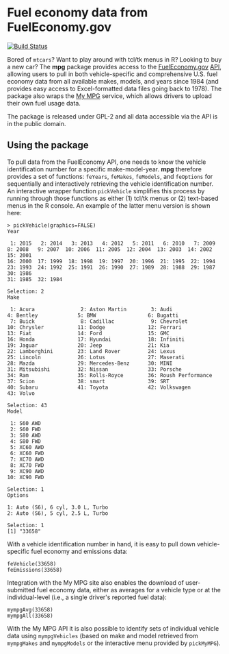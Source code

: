 # Fuel economy data from FuelEconomy.gov #

[![Build Status](https://travis-ci.org/leeper/mpg.png?branch=master)](https://travis-ci.org/leeper/mpg)

Bored of `mtcars`? Want to play around with tcl/tk menus in R? Looking to buy a new car? The **mpg** package provides access to the [FuelEconomy.gov](http://www.fueleconomy.gov/) [API](http://www.fueleconomy.gov/feg/ws/index.shtml), allowing users to pull in both vehicle-specific and comprehensive U.S. fuel economy data from all available makes, models, and years since 1984 (and provides easy access to Excel-formatted data files going back to 1978). The package also wraps the [My MPG](https://www.fueleconomy.gov/mpg/MPG.do) service, which allows drivers to upload their own fuel usage data.

The package is released under GPL-2 and all data accessible via the API is in the public domain.


## Using the package ##

To pull data from the FuelEconomy API, one needs to know the vehicle identification number for a specific make-model-year. **mpg** therefore provides a set of functions: `feYears`, `feMakes`, `feModels`, and `feOptions` for sequentially and interactively retrieving the vehicle identification number. An interactive wrapper function `pickVehicle` simplifies this process by running through those functions as either (1) tcl/tk menus or (2) text-based menus in the R console. An example of the latter menu version is shown here:

```
> pickVehicle(graphics=FALSE)
Year 

 1: 2015   2: 2014   3: 2013   4: 2012   5: 2011   6: 2010   7: 2009   8: 2008   9: 2007  10: 2006  11: 2005  12: 2004  13: 2003  14: 2002  15: 2001
16: 2000  17: 1999  18: 1998  19: 1997  20: 1996  21: 1995  22: 1994  23: 1993  24: 1992  25: 1991  26: 1990  27: 1989  28: 1988  29: 1987  30: 1986
31: 1985  32: 1984  

Selection: 2
Make 

 1: Acura               2: Aston Martin        3: Audi                4: Bentley             5: BMW                 6: Bugatti          
 7: Buick               8: Cadillac            9: Chevrolet          10: Chrysler           11: Dodge              12: Ferrari          
13: Fiat               14: Ford               15: GMC                16: Honda              17: Hyundai            18: Infiniti         
19: Jaguar             20: Jeep               21: Kia                22: Lamborghini        23: Land Rover         24: Lexus            
25: Lincoln            26: Lotus              27: Maserati           28: Mazda              29: Mercedes-Benz      30: MINI             
31: Mitsubishi         32: Nissan             33: Porsche            34: Ram                35: Rolls-Royce        36: Roush Performance
37: Scion              38: smart              39: SRT                40: Subaru             41: Toyota             42: Volkswagen       
43: Volvo              

Selection: 43
Model 

 1: S60 AWD
 2: S60 FWD
 3: S80 AWD
 4: S80 FWD
 5: XC60 AWD
 6: XC60 FWD
 7: XC70 AWD
 8: XC70 FWD
 9: XC90 AWD
10: XC90 FWD

Selection: 1
Options 

1: Auto (S6), 6 cyl, 3.0 L, Turbo
2: Auto (S6), 5 cyl, 2.5 L, Turbo

Selection: 1
[1] "33658"
```

With a vehicle identification number in hand, it is easy to pull down vehicle-specific fuel economy and emissions data:

```
feVehicle(33658)
feEmissions(33658)
```

Integration with the My MPG site also enables the download of user-submitted fuel economy data, either as averages for a vehicle type or at the individual-level (i.e., a single driver's reported fuel data):

```
mympgAvg(33658)
mympgAll(33658)
```

With the My MPG API it is also possible to identify sets of individual vehicle data using `mympgVehicles` (based on make and model retrieved from `mympgMakes` and `mympgModels` or the interactive menu provided by `pickMyMPG`).

